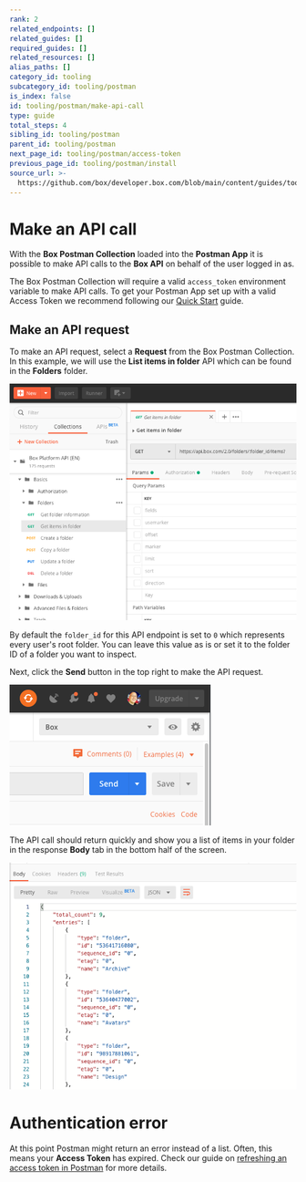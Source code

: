 ```yaml
---
rank: 2
related_endpoints: []
related_guides: []
required_guides: []
related_resources: []
alias_paths: []
category_id: tooling
subcategory_id: tooling/postman
is_index: false
id: tooling/postman/make-api-call
type: guide
total_steps: 4
sibling_id: tooling/postman
parent_id: tooling/postman
next_page_id: tooling/postman/access-token
previous_page_id: tooling/postman/install
source_url: >-
  https://github.com/box/developer.box.com/blob/main/content/guides/tooling/postman/make-api-call.md
---
```

# Make an API call

With the **Box Postman Collection** loaded into the **Postman App** it is
possible to make API calls to the **Box API** on behalf of the user logged
in as.

<Message warning>

The Box Postman Collection will require a valid `access_token` environment
variable to make API calls. To get your Postman App set up with a valid Access
Token we recommend following our [Quick
Start](g://tooling/postman/quick-start) guide.

</Message>

## Make an API request

To make an API request, select a **Request** from the Box Postman Collection. In
this example, we will use the **List items in folder** API which can be found
in the **Folders** folder.

<ImageFrame border center shadow>

![Selecting an API request](./quick-start/select-api-request.png)

</ImageFrame>

By default the `folder_id` for this API endpoint is set to `0` which represents
every user's root folder. You can leave this value as is or set it to the folder
ID of a folder you want to inspect.

Next, click the **Send** button in the top right to make the API request.

<ImageFrame border center shadow>

![Postman Send button](./quick-start/postman-send-button.png)

</ImageFrame>

The API call should return quickly and show you a list of items
in your folder in the response **Body** tab in the bottom half of the screen.

<ImageFrame border center shadow>

![Postman response body](./quick-start/postman-response-body.png)

</ImageFrame>

<Message warning>

# Authentication error

At this point Postman might return an error instead of a list. Often,
this means your **Access Token** has expired. Check our guide on [refreshing
an access token in Postman](g://tooling/postman/refresh) for more details.

</Message>